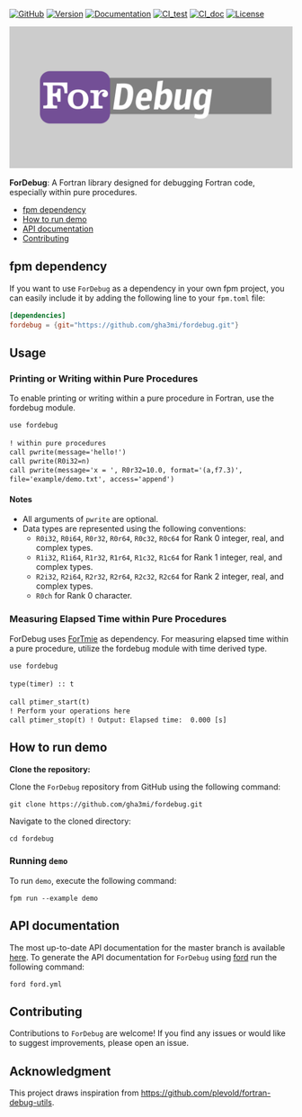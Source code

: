 [![GitHub](https://img.shields.io/badge/GitHub-ForDebug-blue.svg?style=social&logo=github)](https://github.com/gha3mi/fordebug)
[![Version](https://img.shields.io/github/release/gha3mi/fordebug.svg)](https://github.com/gha3mi/fordebug/releases/latest)
[![Documentation](https://img.shields.io/badge/ford-Documentation%20-blueviolet.svg)](https://gha3mi.github.io/fordebug/)
[![CI_test](https://github.com/gha3mi/fordebug/actions/workflows/CI_test.yml/badge.svg)](https://github.com/gha3mi/fordebug/actions/workflows/CI_test.yml)
[![CI_doc](https://github.com/gha3mi/fordebug/actions/workflows/CI_doc.yml/badge.svg)](https://github.com/gha3mi/fordebug/actions/workflows/CI_doc.yml) 
[![License](https://img.shields.io/github/license/gha3mi/fordebug?color=green)](https://github.com/gha3mi/fordebug/blob/main/LICENSE)

<img alt="ForDebug" src="https://github.com/gha3mi/fordebug/raw/main/media/logo.png" width="750">

**ForDebug**: A Fortran library designed for debugging Fortran code, especially within pure procedures.

- [fpm dependency](#fpm-dependency)
- [How to run demo](#how-to-run-demo)
- [API documentation](#api-documentation)
- [Contributing](#contributing)

## fpm dependency

If you want to use `ForDebug` as a dependency in your own fpm project,
you can easily include it by adding the following line to your `fpm.toml` file:

```toml
[dependencies]
fordebug = {git="https://github.com/gha3mi/fordebug.git"}
```

## Usage

### Printing or Writing within Pure Procedures

To enable printing or writing within a pure procedure in Fortran, use the fordebug module.

```Fortran
use fordebug

! within pure procedures
call pwrite(message='hello!')
call pwrite(R0i32=n)
call pwrite(message='x = ', R0r32=10.0, format='(a,f7.3)', file='example/demo.txt', access='append')
```
#### Notes

- All arguments of `pwrite` are optional.
- Data types are represented using the following conventions:
  - `R0i32`, `R0i64`, `R0r32`, `R0r64`, `R0c32`, `R0c64` for Rank 0 integer, real, and complex types.
  - `R1i32`, `R1i64`, `R1r32`, `R1r64`, `R1c32`, `R1c64` for Rank 1 integer, real, and complex types.
  - `R2i32`, `R2i64`, `R2r32`, `R2r64`, `R2c32`, `R2c64` for Rank 2 integer, real, and complex types.
  - `R0ch` for Rank 0 character.


### Measuring Elapsed Time within Pure Procedures

ForDebug uses [ForTmie](https://github.com/gha3mi/fortime) as dependency. For measuring elapsed time within a pure procedure, utilize the fordebug module with time derived type.

```Fortran
use fordebug

type(timer) :: t

call ptimer_start(t)
! Perform your operations here
call ptimer_stop(t) ! Output: Elapsed time:  0.000 [s]
```

## How to run demo

**Clone the repository:**

Clone the `ForDebug` repository from GitHub using the following command:


```shell
git clone https://github.com/gha3mi/fordebug.git
```

Navigate to the cloned directory:

```shell
cd fordebug
```

### Running `demo`

To run `demo`, execute the following command:

```shell
fpm run --example demo
```

## API documentation

The most up-to-date API documentation for the master branch is available
[here](https://gha3mi.github.io/fordebug/).
To generate the API documentation for `ForDebug` using
[ford](https://github.com/Fortran-FOSS-Programmers/ford) run the following
command:

```shell
ford ford.yml
```

## Contributing

Contributions to `ForDebug` are welcome!
If you find any issues or would like to suggest improvements, please open an issue.

## Acknowledgment

This project draws inspiration from https://github.com/plevold/fortran-debug-utils.